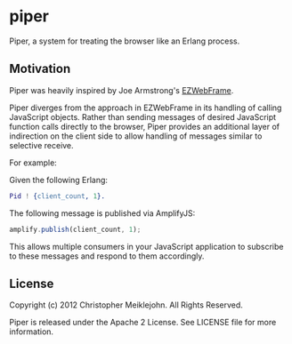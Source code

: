 # piper

Piper, a system for treating the browser like an Erlang process.

## Motivation

Piper was heavily inspired by Joe Armstrong's [EZWebFrame](https://github.com/joearms/ezwebframe).

Piper diverges from the approach in EZWebFrame in its handling of
calling JavaScript objects.  Rather than sending messages of desired
JavaScript function calls directly to the browser, Piper provides an
additional layer of indirection on the client side to allow handling of
messages similar to selective receive.

For example:

Given the following Erlang:

```erlang
Pid ! {client_count, 1}.
```

The following message is published via AmplifyJS:

```javascript
amplify.publish(client_count, 1);
```

This allows multiple consumers in your JavaScript application to
subscribe to these messages and respond to them accordingly.

## License

Copyright (c) 2012 Christopher Meiklejohn.  All Rights Reserved.

Piper is released under the Apache 2 License. See LICENSE file for more information.
